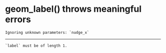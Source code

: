 # geom_label() throws meaningful errors

    Ignoring unknown parameters: `nudge_x`

---

    `label` must be of length 1.

